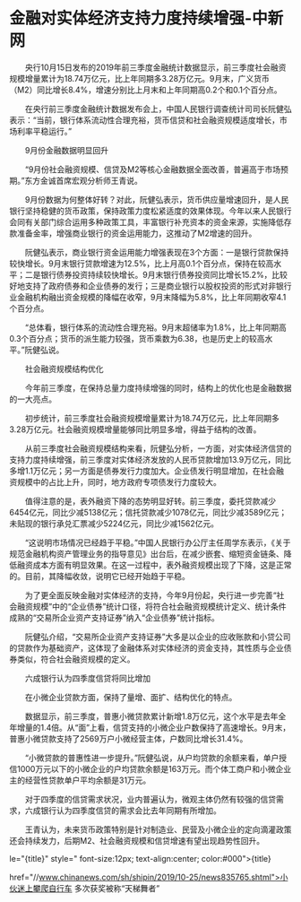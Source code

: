 # 金融对实体经济支持力度持续增强-中新网

　　央行10月15日发布的2019年前三季度金融统计数据显示，前三季度社会融资规模增量累计为18.74万亿元，比上年同期多3.28万亿元。9月末，广义货币（M2）同比增长8.4%，增速分别比上月末和上年同期高0.2个和0.1个百分点。

　　在央行前三季度金融统计数据发布会上，中国人民银行调查统计司司长阮健弘表示：“当前，银行体系流动性合理充裕，货币信贷和社会融资规模适度增长，市场利率平稳运行。”

　　9月份金融数据明显回升

　　“9月份社会融资规模、信贷及M2等核心金融数据全面改善，普遍高于市场预期。”东方金诚首席宏观分析师王青说。

　　9月份数据为何整体好转？对此，阮健弘表示，货币供应量增速回升，是人民银行坚持稳健的货币政策，保持政策力度松紧适度的效果体现。今年以来人民银行会同有关部门综合运用多种政策工具，丰富银行补充资本的资金来源，实施降低存款准备金率，增强商业银行的资金运用能力，这推动了M2增速的回升。

　　阮健弘表示，商业银行资金运用能力增强表现在3个方面：一是银行贷款保持较快增长。9月末银行贷款增速为12.5%，比上月高0.1个百分点，保持在较高水平；二是银行债券投资持续较快增长。9月末银行债券投资同比增长15.2%，比较好地支持了政府债券和企业债券的发行；三是商业银行以股权投资的形式对非银行业金融机构融出资金规模的降幅在收窄，9月末降幅为5.8%，比上年同期收窄4.1个百分点。

　　“总体看，银行体系的流动性合理充裕。9月末超储率为1.8%，比上年同期高0.3个百分点；货币的派生能力较强，货币乘数为6.38，也是历史上的较高水平。”阮健弘说。

　　社会融资规模结构优化

　　今年前三季度，在保持总量力度持续增强的同时，结构上的优化也是金融数据的一大亮点。

　　初步统计，前三季度社会融资规模增量累计为18.74万亿元，比上年同期多3.28万亿元。社会融资规模增量能够同比明显多增，得益于结构的改善。

　　从前三季度社会融资规模结构来看，阮健弘分析，一方面，对实体经济信贷的支持力度持续增强，前三季度对实体经济发放的人民币贷款增加13.9万亿元，同比多增1.1万亿元；另一方面是债券发行力度加大。企业债发行明显增加，在社会融资规模中的占比上升，同时，地方政府专项债发行力度较大。

　　值得注意的是，表外融资下降的态势明显好转。前三季度，委托贷款减少6454亿元，同比少减5138亿元；信托贷款减少1078亿元，同比少减3589亿元；未贴现的银行承兑汇票减少5224亿元，同比少减1562亿元。

　　“这说明市场情况已经趋于平稳。”中国人民银行办公厅主任周学东表示，《关于规范金融机构资产管理业务的指导意见》出台后，在减少嵌套、缩短资金链条、降低融资成本方面有明显效果。在这一过程中，表外融资规模出现了下降，这是正常的。目前，其降幅收敛，说明它已经开始趋于平稳。

　　为了更全面反映金融对实体经济的支持，今年9月份起，央行进一步完善“社会融资规模”中的“企业债券”统计口径，将符合社会融资规模统计定义、统计条件成熟的“交易所企业资产支持证券”纳入“企业债券”统计指标。

　　阮健弘介绍，“交易所企业资产支持证券”大多是以企业的应收账款和小贷公司的贷款作为基础资产，这体现了金融体系对实体经济的资金支持，其性质与企业债券类似，符合社会融资规模的定义。

　　六成银行认为四季度信贷将同比增加

　　在小微企业贷款方面，保持了量增、面扩、结构优化的特点。

　　数据显示，前三季度，普惠小微贷款累计新增1.8万亿元，这个水平是去年全年增量的1.4倍。从“面”上看，信贷支持的小微企业户数保持了高速增长。9月末，普惠小微贷款支持了2569万户小微经营主体，户数同比增长31.4%。

　　“小微贷款的普惠性进一步提升。”阮健弘说，从户均贷款的余额来看，单户授信1000万元以下的小微企业的户均贷款余额是163万元。而个体工商户和小微企业主的经营性贷款单户平均余额是31万元。

　　对于四季度的信贷需求状况，业内普遍认为，微观主体仍然有较强的信贷需求，六成银行认为四季度信贷的需求会比去年同期有所增加。

　　王青认为，未来货币政策特别是针对制造业、民营及小微企业的定向滴灌政策还会持续发力，后期M2、社会融资规模和信贷增速有望出现趋势性回升。 

le="{title}" style=" font-size:12px; text-align:center; color:#000">{title}

href="//www.chinanews.com/sh/shipin/2019/10-25/news835765.shtml">小伙迷上攀爬自行车 多次获奖被称“天梯舞者”
